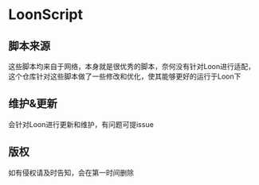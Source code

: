 # LoonScript

## 脚本来源
这些脚本均来自于网络，本身就是很优秀的脚本，奈何没有针对Loon进行适配，这个仓库针对这些脚本做了一些修改和优化，使其能够更好的运行于Loon下
## 维护&更新
会针对Loon进行更新和维护，有问题可提issue
## 版权
如有侵权请及时告知，会在第一时间删除
